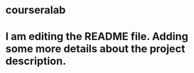 # courseralab

# I am editing the README file. Adding some more details about the project description.